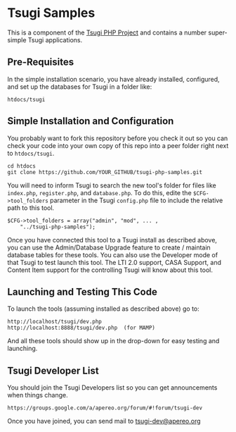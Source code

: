
Tsugi Samples
=============

This is a component of the [Tsugi PHP Project](https://github.com/csev/tsugi)
and contains a number super-simple Tsugi applications.  

Pre-Requisites
--------------

In the simple installation scenario, you have already installed,
configured, and set up the databases for Tsugi in a folder like:

    htdocs/tsugi

Simple Installation and Configuration
-------------------------------------

You probably want to fork this repository before you check it out
so you can check your code into your own copy of this repo into a peer
folder right next to `htdocs/tsugi`.

    cd htdocs
    git clone https://github.com/YOUR_GITHUB/tsugi-php-samples.git 

You will need to inform Tsugi to search the new tool's folder
for files like `index.php`, `register.php`, and `database.php`.
To do this, edite the `$CFG->tool_folders` parameter in the 
Tsugi `config.php` file to include the relative path to this tool.

    $CFG->tool_folders = array("admin", "mod", ... ,
        "../tsugi-php-samples");

Once you have connected this tool to a Tsugi install as described above, 
you can use the Admin/Database Upgrade feature to create / maintain database 
tables for these tools.  You can also use the Developer mode of that Tsugi to
test launch this tool.   The LTI 2.0 support, CASA Support, and Content Item
support for the controlling Tsugi will know about this tool.

Launching and Testing This Code
-------------------------------

To launch the tools (assuming installed as described above) go to:

    http://localhost/tsugi/dev.php
    http://localhost:8888/tsugi/dev.php  (for MAMP)

And all these tools should show up in the drop-down for easy testing 
and launching.
 
Tsugi Developer List
--------------------

You should join the Tsugi Developers list so you can get 
announcements when things change.

    https://groups.google.com/a/apereo.org/forum/#!forum/tsugi-dev

Once you have joined, you can send mail to tsugi-dev@apereo.org

